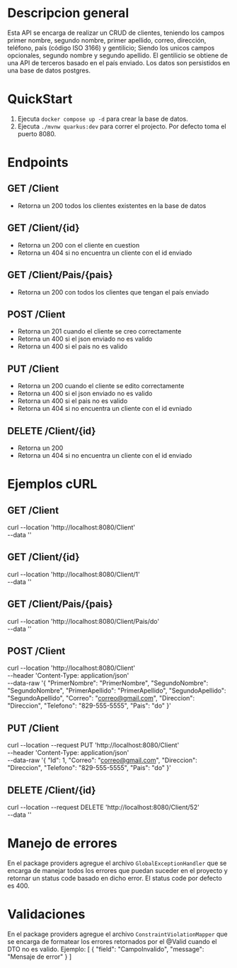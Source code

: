 # Descripcion general
Esta API se encarga de realizar un CRUD de clientes, teniendo los campos primer nombre, segundo nombre, primer apellido, correo, dirección, teléfono, país (código ISO 3166) y gentilicio; Siendo los unicos campos opcionales, segundo nombre y segundo apellido. El gentilicio se obtiene de una API de terceros basado en el país enviado. Los datos son persistidos en una base de datos postgres.

# QuickStart
1. Ejecuta `docker compose up -d` para crear la base de datos.
2. Ejecuta `./mvnw quarkus:dev` para correr el projecto. Por defecto toma el puerto 8080.

# Endpoints
## GET /Client
 - Retorna un 200 todos los clientes existentes en la base de datos

## GET /Client/{id}
 - Retorna un 200 con el cliente en cuestion
 - Retorna un 404 si no encuentra un cliente con el id enviado

## GET /Client/Pais/{pais}
 - Retorna un 200 con todos los clientes que tengan el país enviado

## POST /Client
 - Retorna un 201 cuando el cliente se creo correctamente
 - Retorna un 400 si el json enviado no es valido
 - Retorna un 400 si el pais no es valido

## PUT /Client
 - Retorna un 200 cuando el cliente se edito correctamente
 - Retorna un 400 si el json enviado no es valido
 - Retorna un 400 si el pais no es valido
 - Retorna un 404 si no encuentra un cliente con el id evniado

## DELETE /Client/{id}
 - Retorna un 200
 - Retorna un 404 si no encuentra un cliente con el id enviado

# Ejemplos cURL
## GET /Client
curl --location 'http://localhost:8080/Client' \
--data ''

## GET /Client/{id}
curl --location 'http://localhost:8080/Client/1' \
--data ''

## GET /Client/Pais/{pais}
curl --location 'http://localhost:8080/Client/Pais/do' \
--data ''

## POST /Client
curl --location 'http://localhost:8080/Client' \
--header 'Content-Type: application/json' \
--data-raw '{
    "PrimerNombre": "PrimerNombre",
    "SegundoNombre": "SegundoNombre",
    "PrimerApellido": "PrimerApellido",
    "SegundoApellido": "SegundoApellido",
    "Correo": "correo@gmail.com",
    "Direccion": "Direccion",
    "Telefono": "829-555-5555",
    "Pais": "do"
}'

## PUT /Client
curl --location --request PUT 'http://localhost:8080/Client' \
--header 'Content-Type: application/json' \
--data-raw '{
    "Id": 1,
    "Correo": "correo@gmail.com",
    "Direccion": "Direccion",
    "Telefono": "829-555-5555",
    "Pais": "do"
}'

## DELETE /Client/{id}
curl --location --request DELETE 'http://localhost:8080/Client/52' \
--data ''

# Manejo de errores
En el package providers agregue el archivo `GlobalExceptionHandler` que se encarga de manejar todos los errores que puedan suceder en el proyecto y retornar un status code basado en dicho error. El status code por defecto es 400.

# Validaciones
En el package providers agregue el archivo `ConstraintViolationMapper` que se encarga de formatear los errores retornados por el @Valid cuando el DTO no es valido. Ejemplo: 
[
    {
        "field": "CampoInvalido",
        "message": "Mensaje de error"
    }
]